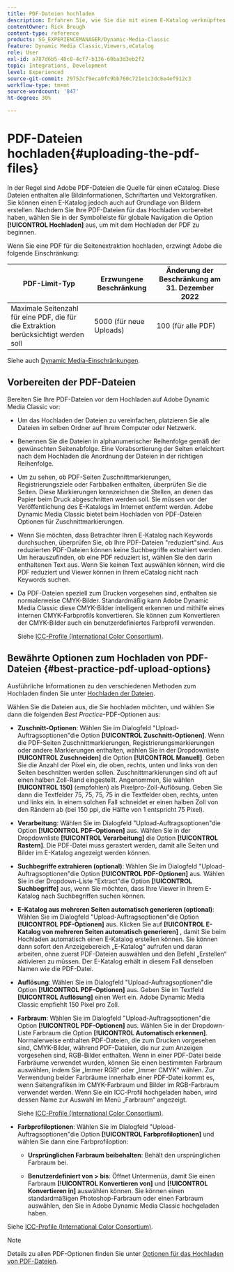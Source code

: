 ```yaml
---
title: PDF-Dateien hochladen
description: Erfahren Sie, wie Sie die mit einem E-Katalog verknüpften PDF-Dateien in Adobe Dynamic Media Classic hochladen.
contentOwner: Rick Brough
content-type: reference
products: SG_EXPERIENCEMANAGER/Dynamic-Media-Classic
feature: Dynamic Media Classic,Viewers,eCatalog
role: User
exl-id: a787d6b5-48c8-4cf7-b136-60ba3d3eb2f2
topic: Integrations, Development
level: Experienced
source-git-commit: 29752cf9eca0fc9bb760c721e1c3dc8e4ef912c3
workflow-type: tm+mt
source-wordcount: '847'
ht-degree: 30%

---
```


# PDF-Dateien hochladen{#uploading-the-pdf-files}

In der Regel sind Adobe PDF-Dateien die Quelle für einen eCatalog. Diese Dateien enthalten alle Bildinformationen, Schriftarten und Vektorgrafiken. Sie können einen E-Katalog jedoch auch auf Grundlage von Bildern erstellen. Nachdem Sie Ihre PDF-Dateien für das Hochladen vorbereitet haben, wählen Sie in der Symbolleiste für globale Navigation die Option **[!UICONTROL Hochladen]** aus, um mit dem Hochladen der PDF zu beginnen.

Wenn Sie eine PDF für die Seitenextraktion hochladen, erzwingt Adobe die folgende Einschränkung:

| PDF-Limit-Typ | Erzwungene Beschränkung | Änderung der Beschränkung am 31. Dezember 2022 |
| --- | --- | --- |
| Maximale Seitenzahl für eine PDF, die für die Extraktion berücksichtigt werden soll | 5000 (für neue Uploads) | 100 (für alle PDF) |

Siehe auch [Dynamic Media-Einschränkungen](/help/using/limitations.md).

## Vorbereiten der PDF-Dateien

Bereiten Sie Ihre PDF-Dateien vor dem Hochladen auf Adobe Dynamic Media Classic vor:

* Um das Hochladen der Dateien zu vereinfachen, platzieren Sie alle Dateien im selben Ordner auf Ihrem Computer oder Netzwerk.
* Benennen Sie die Dateien in alphanumerischer Reihenfolge gemäß der gewünschten Seitenabfolge. Eine Vorabsortierung der Seiten erleichtert nach dem Hochladen die Anordnung der Dateien in der richtigen Reihenfolge.
* Um zu sehen, ob PDF-Seiten Zuschnittmarkierungen, Registrierungsziele oder Farbbalken enthalten, überprüfen Sie die Seiten. Diese Markierungen kennzeichnen die Stellen, an denen das Papier beim Druck abgeschnitten werden soll. Sie müssen vor der Veröffentlichung des E-Katalogs im Internet entfernt werden. Adobe Dynamic Media Classic bietet beim Hochladen von PDF-Dateien Optionen für Zuschnittmarkierungen.
* Wenn Sie möchten, dass Betrachter Ihren E-Katalog nach Keywords durchsuchen, überprüfen Sie, ob Ihre PDF-Dateien &quot;reduziert&quot;sind. Aus reduzierten PDF-Dateien können keine Suchbegriffe extrahiert werden. Um herauszufinden, ob eine PDF reduziert ist, wählen Sie den darin enthaltenen Text aus. Wenn Sie keinen Text auswählen können, wird die PDF reduziert und Viewer können in Ihrem eCatalog nicht nach Keywords suchen.
* Da PDF-Dateien speziell zum Drucken vorgesehen sind, enthalten sie normalerweise CMYK-Bilder. Standardmäßig kann Adobe Dynamic Media Classic diese CMYK-Bilder intelligent erkennen und mithilfe eines internen CMYK-Farbprofils konvertieren. Sie können zum Konvertieren der CMYK-Bilder auch ein benutzerdefiniertes Farbprofil verwenden. 

  Siehe [ICC-Profile (International Color Consortium)](icc-profiles.md#icc_profiles).

## Bewährte Optionen zum Hochladen von PDF-Dateien {#best-practice-pdf-upload-options}

Ausführliche Informationen zu den verschiedenen Methoden zum Hochladen finden Sie unter [Hochladen der Dateien](uploading-files.md#uploading_your_files).

Wählen Sie die Dateien aus, die Sie hochladen möchten, und wählen Sie dann die folgenden *Best Practice*-PDF-Optionen aus:

* **Zuschnitt-Optionen**: Wählen Sie im Dialogfeld &quot;Upload-Auftragsoptionen&quot;die Option **[!UICONTROL Zuschnitt-Optionen]**. Wenn die PDF-Seiten Zuschnittmarkierungen, Registrierungsmarkierungen oder andere Markierungen enthalten, wählen Sie in der Dropdownliste **[!UICONTROL Zuschneiden]** die Option **[!UICONTROL Manuell]**. Geben Sie die Anzahl der Pixel ein, die oben, rechts, unten und links von den Seiten beschnitten werden sollen. Zuschnittmarkierungen sind oft auf einen halben Zoll-Rand eingestellt. Angenommen, Sie wählen **[!UICONTROL 150]** (empfohlen) als Pixelpro-Zoll-Auflösung. Geben Sie dann die Textfelder 75, 75, 75, 75 in die Textfelder oben, rechts, unten und links ein. In einem solchen Fall schneidet er einen halben Zoll von den Rändern ab (bei 150 ppi, die Hälfte von 1 entspricht 75 Pixel).

* **Verarbeitung**: Wählen Sie im Dialogfeld &quot;Upload-Auftragsoptionen&quot;die Option **[!UICONTROL PDF-Optionen]** aus. Wählen Sie in der Dropdownliste **[!UICONTROL Verarbeitung]** die Option **[!UICONTROL Rastern]**. Die PDF-Datei muss gerastert werden, damit alle Seiten und Bilder im E-Katalog angezeigt werden können.

* **Suchbegriffe extrahieren (optional)**: Wählen Sie im Dialogfeld &quot;Upload-Auftragsoptionen&quot;die Option **[!UICONTROL PDF-Optionen]** aus. Wählen Sie in der Dropdown-Liste &quot;Extract&quot;die Option **[!UICONTROL Suchbegriffe]** aus, wenn Sie möchten, dass Ihre Viewer in Ihrem E-Katalog nach Suchbegriffen suchen können.

* **E-Katalog aus mehreren Seiten automatisch generieren (optional)**: Wählen Sie im Dialogfeld &quot;Upload-Auftragsoptionen&quot;die Option **[!UICONTROL PDF-Optionen]** aus. Klicken Sie auf **[!UICONTROL E-Katalog von mehreren Seiten automatisch generieren]** , damit Sie beim Hochladen automatisch einen E-Katalog erstellen können. Sie können dann sofort den Anzeigebereich „E-Katalog“ aufrufen und daran arbeiten, ohne zuerst PDF-Dateien auswählen und den Befehl „Erstellen“ aktivieren zu müssen. Der E-Katalog erhält in diesem Fall denselben Namen wie die PDF-Datei.

* **Auflösung**: Wählen Sie im Dialogfeld &quot;Upload-Auftragsoptionen&quot;die Option **[!UICONTROL PDF-Optionen]** aus. Geben Sie im Textfeld **[!UICONTROL Auflösung]** einen Wert ein. Adobe Dynamic Media Classic empfiehlt 150 Pixel pro Zoll.

* **Farbraum**: Wählen Sie im Dialogfeld &quot;Upload-Auftragsoptionen&quot;die Option **[!UICONTROL PDF-Optionen]** aus. Wählen Sie in der Dropdown-Liste Farbraum die Option **[!UICONTROL Automatisch erkennen]**. Normalerweise enthalten PDF-Dateien, die zum Drucken vorgesehen sind, CMYK-Bilder, während PDF-Dateien, die nur zum Anzeigen vorgesehen sind, RGB-Bilder enthalten. Wenn in einer PDF-Datei beide Farbräume verwendet wurden, können Sie einen bestimmten Farbraum auswählen, indem Sie „Immer RGB“ oder „Immer CMYK“ wählen. Zur Verwendung beider Farbräume innerhalb einer PDF-Datei kommt es, wenn Seitengrafiken im CMYK-Farbraum und Bilder im RGB-Farbraum verwendet werden. Wenn Sie ein ICC-Profil hochgeladen haben, wird dessen Name zur Auswahl im Menü „Farbraum“ angezeigt. 

  Siehe [ICC-Profile (International Color Consortium)](/help/using/icc-profiles.md).

* **Farbprofiloptionen**: Wählen Sie im Dialogfeld &quot;Upload-Auftragsoptionen&quot;die Option **[!UICONTROL Farbprofiloptionen]** und wählen Sie dann eine Farbprofiloption:

   * **Ursprünglichen Farbraum beibehalten**: Behält den ursprünglichen Farbraum bei.

   * **Benutzerdefiniert von > bis**: Öffnet Untermenüs, damit Sie einen Farbraum **[!UICONTROL Konvertieren von]** und **[!UICONTROL Konvertieren in]** auswählen können. Sie können einen standardmäßigen Photoshop-Farbraum oder einen Farbraum auswählen, den Sie in Adobe Dynamic Media Classic hochgeladen haben.

<!-- * **Convert To SRGB**: Converts to SRGB (Standard Red Green Blue). SRGB is the recommended color space for displaying images on Web pages. -->

Siehe [ICC-Profile (International Color Consortium)](icc-profiles.md#icc_profiles).

>[!NOTE]
>
>Details zu allen PDF-Optionen finden Sie unter [Optionen für das Hochladen von PDF-Dateien](pdfs.md#pdf_upload_options).

